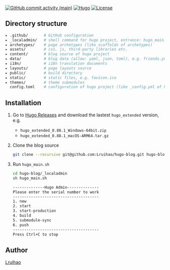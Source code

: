 
[![GitHub commit activity (main)](https://img.shields.io/github/commit-activity/m/Lruihao/hugo-blog/main?style=flat-square)](https://github.com/Lruihao/hugo-blog/commits/main)
[![Hugo](https://img.shields.io/badge/Hugo-%5E0.62.0-ff4088?style=flat-square&logo=hugo)](https://gohugo.io/)
[![License](https://img.shields.io/github/license/Lruihao/hugo-blog?style=flat-square)](https://github.com/Lruihao/hugo-blog/blob/main/LICENSE)

## Directory structure

```bash
▸ .github/       # GitHub configuration
▸ _localadmin/   # shell command for hugo project, entrance: hugo_main.sh
▸ archetypes/    # page archetypes (like scaffolds of archetypes)
▸ assets/        # css, js, third-party libraries etc.
▸ content/       # blog source of hugo project
▸ data/          # blog data (allow: yaml, json, toml), e.g. friends.yml
▸ i18n/          # i18n translation documents
▸ layouts/       # page layouts source
▸ public/        # build directory
▸ static/        # static files, e.g. favicon.ico
▸ themes/        # theme submodules
  config.toml    # configuration of hugo project (like _config.yml of hexo)
```

## Installation

1. Go to [Hugo Releases](https://github.com/gohugoio/hugo/releases) and download the lastest `hugo_extended` version, e.g.
   
    - `hugo_extended_0.88.1_Windows-64bit.zip`
    - `hugo_extended_0.88.1_macOS-ARM64.tar.gz`

2. Clone the blog source

    ```bash
    git clone --recursive git@github.com:Lruihao/hugo-blog.git hugo-blog
    ```

3. Run `hugo_main.sh`

    ```bash
    cd hugo-blog/_localadmin
    sh hugo_main.sh
    ```
    
    ```bash
    --------------Hugo Admin--------------
    Please enter the serial number to work
    --------------------------------------
    1. new
    2. start
    3. start-production
    4. build
    5. submodule-sync
    6. push
    --------------------------------------
    Press Ctrl+C to stop
    ```

## Author

[Lruihao](https://lruihao.cn)